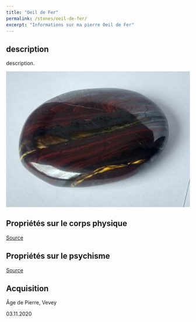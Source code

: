 ```yaml
---
title: "Oeil de Fer"
permalink: /stones/oeil-de-fer/
excerpt: "Informations sur ma pierre Oeil de Fer"
---
```


## description
description.

![Oeil de Fer](/images/stones/OeildeFer_AgedePierre_20201103.jpg "Oeil de Fer")

## Propriétés sur le corps physique


[Source](https://)


## Propriétés sur le psychisme


[Source](https://)

## Acquisition
Âge de Pierre, Vevey

03.11.2020
